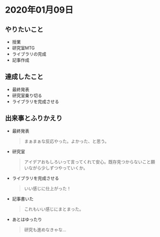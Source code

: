# 2020年01月09日

## やりたいこと

- 授業
- 研究室MTG
- ライブラリの完成
- 記事作成

## 達成したこと

- 最終発表
- 研究室乗り切る
- ライブラリを完成させる

## 出来事とふりかえり

- 最終発表
  > まぁまぁな反応やった。よかった、と思う。
- 研究室
  > アイデアおもしろいって言ってくれて安心。既存見つからないこと願いながら少しずつやっていくか。
- ライブラリを完成させる
  > いい感じに仕上がった！
- 記事書いた
  > これもいい感じにまとまった。
- あとはゆったり
  > 研究も進めなきゃな...
